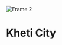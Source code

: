 ![Frame 2](https://github.com/SamipPoudel58/kheticity/assets/59493809/47cfba23-a808-4dfa-b33a-212c065077b4)

# Kheti City
